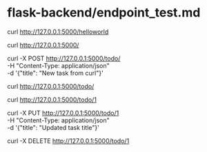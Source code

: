 # flask-backend/endpoint_test.md


curl http://127.0.0.1:5000/helloworld

curl http://127.0.0.1:5000/

curl -X POST http://127.0.0.1:5000/todo/ \
  -H "Content-Type: application/json" \
  -d '{"title": "New task from curl"}'

curl http://127.0.0.1:5000/todo/

curl http://127.0.0.1:5000/todo/1

curl -X PUT http://127.0.0.1:5000/todo/1 \
  -H "Content-Type: application/json" \
  -d '{"title": "Updated task title"}'

curl -X DELETE http://127.0.0.1:5000/todo/1
